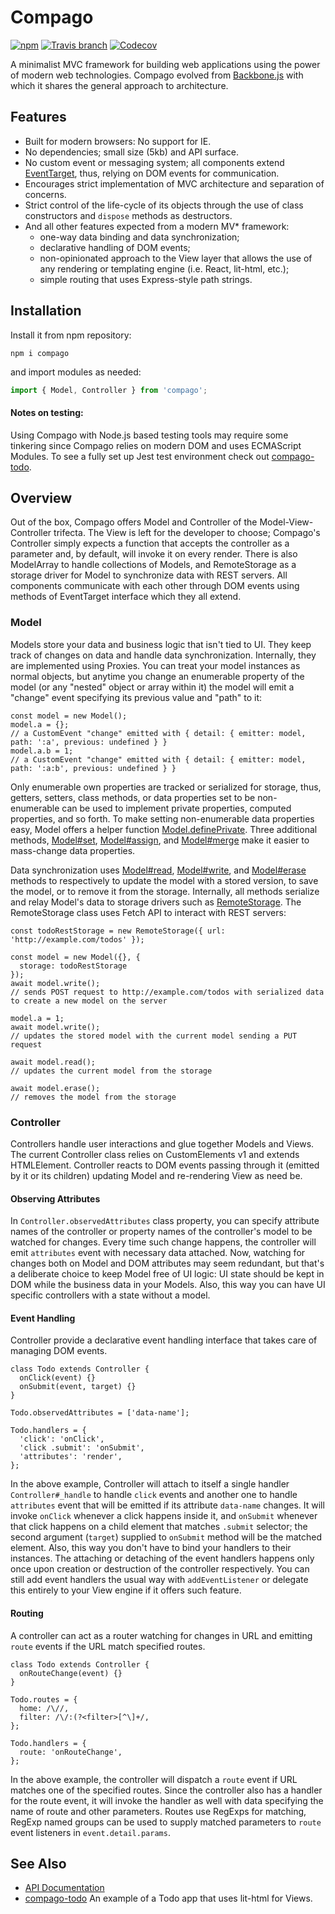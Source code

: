 # Compago

[![npm](https://img.shields.io/npm/v/compago.svg?style=flat-square)](https://www.npmjs.com/package/compago)
[![Travis branch](https://img.shields.io/travis/zandaqo/compago.svg?style=flat-square)](https://travis-ci.org/zandaqo/compago)
[![Codecov](https://img.shields.io/codecov/c/github/zandaqo/compago.svg?style=flat-square)](https://codecov.io/github/zandaqo/compago)

A minimalist MVC framework for building web applications using the power of modern web technologies.
Compago evolved from [Backbone.js](http://backbonejs.org) with which it shares the general approach 
to architecture.


## Features
 * Built for modern browsers: No support for IE.
 * No dependencies; small size (5kb) and API surface.
 * No custom event or messaging system; all components extend [EventTarget](https://medium.com/@zandaqo/eventtarget-the-future-of-javascript-event-systems-205ae32f5e6b), thus, relying on DOM events for communication.
 * Encourages strict implementation of MVC architecture and separation of concerns.
 * Strict control of the life-cycle of its objects through the use of class constructors and `dispose` methods as destructors.
 * And all other features expected from a modern MV* framework:
   * one-way data binding and data synchronization;
   * declarative handling of DOM events;
   * non-opinionated approach to the View layer that allows the use of any rendering or templating engine (i.e. React, lit-html, etc.);
   * simple routing that uses Express-style path strings.


## Installation
Install it from npm repository:
```
npm i compago
```

and import modules as needed:
```js
import { Model, Controller } from 'compago';
```

#### Notes on testing:
Using Compago with Node.js based testing tools may require some tinkering since Compago relies on modern DOM
and uses ECMAScript Modules. To see a fully set up Jest test environment check out [compago-todo](https://github.com/zandaqo/compago-todo).


## Overview
Out of the box, Compago offers Model and Controller of the Model-View-Controller trifecta. The View is left for the developer to choose;
Compago's Controller simply expects a function that accepts the controller as a parameter and, by default, will invoke it on every render.
There is also ModelArray to handle collections of Models, and RemoteStorage as a storage driver for Model to synchronize data with REST servers.
All components communicate with each other through DOM events using methods of EventTarget interface which they all extend.

### Model
Models store your data and business logic that isn't tied to UI. They keep track of changes on data and handle data synchronization.
Internally, they are implemented using Proxies. You can treat your model instances as normal objects,
but anytime you change an enumerable property of the model (or any "nested" object or array within it) the model will emit a "change" event specifying
its previous value and "path" to it:

```
const model = new Model();
model.a = {};
// a CustomEvent "change" emitted with { detail: { emitter: model, path: ':a', previous: undefined } }
model.a.b = 1;
// a CustomEvent "change" emitted with { detail: { emitter: model, path: ':a:b', previous: undefined } }
```

Only enumerable own properties are tracked or serialized for storage, thus, getters, setters, class methods,
or data properties set to be non-enumerable can be used to implement private properties, computed properties, and so forth.
To make setting non-enumerable data properties easy, Model offers a helper function [Model.definePrivate](https://github.com/zandaqo/compago/blob/master/docs/API.md#Model.definePrivate).
Three additional methods, [Model#set](https://github.com/zandaqo/compago/blob/master/docs/API.md#Model+set), [Model#assign](https://github.com/zandaqo/compago/blob/master/docs/API.md#Model+assign),
and [Model#merge](https://github.com/zandaqo/compago/blob/master/docs/API.md#Model+merge) make it easier to mass-change data properties.

Data synchronization uses [Model#read](https://github.com/zandaqo/compago/blob/master/docs/API.md#Model+read), [Model#write](https://github.com/zandaqo/compago/blob/master/docs/API.md#Model+write),
and [Model#erase](https://github.com/zandaqo/compago/blob/master/docs/API.md#Model+erase) methods to respectively to update the model with a stored version, to save the model, or to remove it from the storage.
Internally, all methods serialize and relay Model's data to storage drivers such as [RemoteStorage](https://github.com/zandaqo/compago/blob/master/docs/API.md#remotestorage--eventtarget).
The RemoteStorage class uses Fetch API to interact with REST servers:

```
const todoRestStorage = new RemoteStorage({ url: 'http://example.com/todos' });

const model = new Model({}, {
  storage: todoRestStorage
});
await model.write();
// sends POST request to http://example.com/todos with serialized data to create a new model on the server

model.a = 1;
await model.write();
// updates the stored model with the current model sending a PUT request

await model.read();
// updates the current model from the storage

await model.erase();
// removes the model from the storage
```

### Controller
Controllers handle user interactions and glue together Models and Views. The current Controller class relies on CustomElements v1 and extends HTMLElement.
Controller reacts to DOM events passing through it (emitted by it or its children) updating Model and re-rendering View as need be.

#### Observing Attributes
In `Controller.observedAttributes` class property, you can specify attribute names of the controller
or property names of the controller's model to be watched for changes. Every time such change happens, the controller will emit `attributes` event with necessary data attached.
Now, watching for changes both on Model and DOM attributes may seem redundant, but that's a deliberate choice to keep Model free of UI logic:
UI state should be kept in DOM while the business data in your Models. Also, this way you can have UI specific controllers with a state without a model.

#### Event Handling
Controller provide a declarative event handling interface that takes care of managing DOM events.

```
class Todo extends Controller {
  onClick(event) {}
  onSubmit(event, target) {}
}

Todo.observedAttributes = ['data-name'];

Todo.handlers = {
  'click': 'onClick',
  'click .submit': 'onSubmit',
  'attributes': 'render',
};

```

In the above example, Controller will attach to itself a single handler `Controller#_handle` to handle `click` events
and another one to handle `attributes` event that will be emitted if its attribute `data-name` changes.
It will invoke `onClick` whenever a click happens inside it, and `onSubmit` whenever that click happens on a child element that matches `.submit`
selector; the second argument (`target`) supplied to `onSubmit` method will be the matched element. Also, this way you don't have to bind your handlers to their instances.
The attaching or detaching of the event handlers happens only once upon creation or destruction of the controller respectively. You can still add event handlers
the usual way with `addEventListener` or delegate this entirely to your View engine if it offers such feature.

#### Routing
A controller can act as a router watching for changes in URL and emitting `route` events if the URL match specified routes.

```
class Todo extends Controller {
  onRouteChange(event) {}
}

Todo.routes = {
  home: /\//,
  filter: /\/:(?<filter>[^\]+/,
};

Todo.handlers = {
  route: 'onRouteChange',
};
```

In the above example, the controller will dispatch a `route` event if URL matches one of the specified routes. Since the controller also
has a handler for the route event, it will invoke the handler as well with data specifying the name of route and other parameters.
Routes use RegExps for matching, RegExp named groups can be used to supply matched parameters to `route` event listeners in `event.detail.params`.


## See Also
 * [API Documentation](https://github.com/zandaqo/compago/blob/master/doc/API.md)
 * [compago-todo](https://github.com/zandaqo/compago-todo) An example of a Todo app that uses lit-html for Views.
